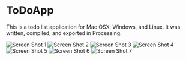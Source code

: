 # ToDoApp
This is a todo list application for Mac OSX, Windows, and Linux. It was written, compiled, and exported in Processing.

![Screen Shot 1]()
![Screen Shot 2]()
![Screen Shot 3]()
![Screen Shot 4]()
![Screen Shot 5]()
![Screen Shot 6]()
![Screen Shot 7]()
